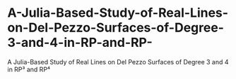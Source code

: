 # A-Julia-Based-Study-of-Real-Lines-on-Del-Pezzo-Surfaces-of-Degree-3-and-4-in-RP-and-RP-
A Julia-Based Study of Real Lines on Del Pezzo Surfaces of Degree 3 and 4 in RP³ and RP⁴
